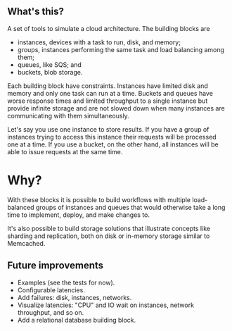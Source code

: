 ## What's this?
A set of tools to simulate a cloud architecture. The building blocks are

* instances, devices with a task to run, disk, and memory;
* groups, instances performing the same task and load balancing among 
  them;
* queues, like SQS; and
* buckets, blob storage.

Each building block have constraints. Instances have limited disk and
memory and only one task can run at a time. Buckets and queues have
worse response times and limited throughput to a single instance but
provide infinite storage and are not slowed down when many instances
are communicating with them simultaneously.

Let's say you use one instance to store results. If you have a group
of instances trying to access this instance their requests will be
processed one at a time. If you use a bucket, on the other hand, all
instances will be able to issue requests at the same time.

# Why?
With these blocks it is possible to build workflows with multiple
load-balanced groups of instances and queues that would otherwise take
a long time to implement, deploy, and make changes to.

It's also possible to build storage solutions that illustrate concepts
like sharding and replication, both on disk or in-memory storage
similar to Memcached.

## Future improvements
* Examples (see the tests for now).
* Configurable latencies.
* Add failures: disk, instances, networks.
* Visualize latencies: "CPU" and IO wait on instances, network 
  throughput, and so on.
* Add a relational database building block.
